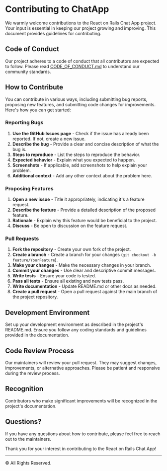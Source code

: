 # Contributing to ChatApp

We warmly welcome contributions to the React on Rails Chat App project. Your input is essential in keeping our project growing and improving. This document provides guidelines for contributing.

## Code of Conduct
Our project adheres to a code of conduct that all contributors are expected to follow. Please read [CODE_OF_CONDUCT.md](CODE_OF_CONDUCT.md) to understand our community standards.

## How to Contribute
You can contribute in various ways, including submitting bug reports, proposing new features, and submitting code changes for improvements. Here's how you can get started:

### Reporting Bugs
1. **Use the GitHub Issues page** - Check if the issue has already been reported. If not, create a new issue.
2. **Describe the bug** - Provide a clear and concise description of what the bug is.
3. **Steps to reproduce** - List the steps to reproduce the behavior.
4. **Expected behavior** - Explain what you expected to happen.
5. **Screenshots** - If applicable, add screenshots to help explain your problem.
6. **Additional context** - Add any other context about the problem here.

### Proposing Features
1. **Open a new issue** - Title it appropriately, indicating it's a feature request.
2. **Describe the feature** - Provide a detailed description of the proposed feature.
3. **Rationale** - Explain why this feature would be beneficial to the project.
4. **Discuss** - Be open to discussion on the feature request.

### Pull Requests
1. **Fork the repository** - Create your own fork of the project.
2. **Create a branch** - Create a branch for your changes (`git checkout -b feature/YourFeature`).
3. **Make your changes** - Make the necessary changes in your branch.
4. **Commit your changes** - Use clear and descriptive commit messages.
5. **Write tests** - Ensure your code is tested.
6. **Pass all tests** - Ensure all existing and new tests pass.
7. **Write documentation** - Update README.md or other docs as needed.
8. **Create a pull request** - Open a pull request against the main branch of the project repository.

## Development Environment
Set up your development environment as described in the project's README.md. Ensure you follow any coding standards and guidelines provided in the documentation.

## Code Review Process
Our maintainers will review your pull request. They may suggest changes, improvements, or alternative approaches. Please be patient and responsive during the review process.

## Recognition
Contributors who make significant improvements will be recognized in the project's documentation.

## Questions?
If you have any questions about how to contribute, please feel free to reach out to the maintainers.

Thank you for your interest in contributing to the React on Rails Chat App!

---
© All Rights Reserved.
